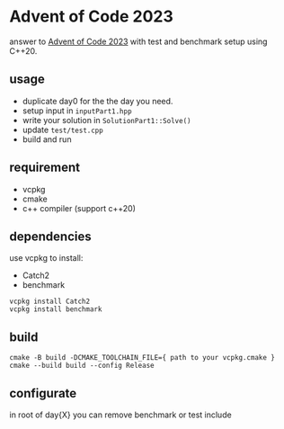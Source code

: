 # Advent of Code 2023
answer to [Advent of Code 2023](https://adventofcode.com/2023/) with test and benchmark setup using C++20.

## usage
- duplicate day0 for the the day you need.  
- setup input in `inputPart1.hpp`  
- write your solution in `SolutionPart1::Solve()`  
- update `test/test.cpp`
- build and run
  
## requirement
- vcpkg
- cmake
- c++ compiler (support c++20)

## dependencies
use vcpkg to install:
- Catch2
- benchmark

` vcpkg install Catch2 `  
` vcpkg install benchmark `  

## build
` cmake -B build -DCMAKE_TOOLCHAIN_FILE={ path to your vcpkg.cmake } `  
` cmake --build build --config Release `  

## configurate
in root of day{X} you can remove benchmark or test include 
